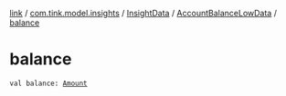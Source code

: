 [link](../../../index.md) / [com.tink.model.insights](../../index.md) / [InsightData](../index.md) / [AccountBalanceLowData](index.md) / [balance](./balance.md)

# balance

`val balance: `[`Amount`](../../../com.tink.model.misc/-amount/index.md)